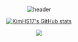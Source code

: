 <div align="center">

![header](https://capsule-render.vercel.app/api?type=waving&height=400&color=auto&text=Welcom&fontSize=100&desc=KimHS17's%20GitHub%20Profile&descAlign=58)

[![KimHS17's GitHub stats](https://github-readme-stats.vercel.app/api?username=KimHS17&show_icons=true)](https://github.com/anuraghazra/github-readme-stats)

<img src="http://mazassumnida.wtf/api/v2/generate_badge?boj=khs5860">

</div>
